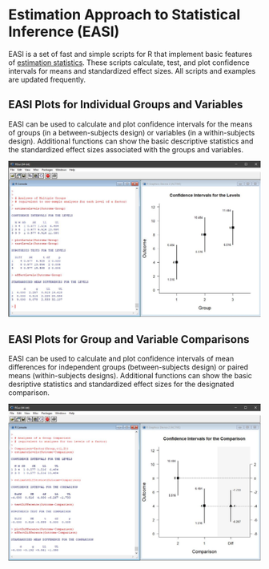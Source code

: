 # Estimation Approach to Statistical Inference (EASI)

EASI is a set of fast and simple scripts for R that implement basic features of [estimation statistics](https://en.wikipedia.org/wiki/Estimation_statistics "Estimation Stats on Wikipedia"). These scripts calculate, test, and plot confidence intervals for means and standardized effect sizes. All scripts and examples are updated frequently.

## EASI Plots for Individual Groups and Variables

EASI can be used to calculate and plot confidence intervals for the means of groups (in a between-subjects design) or variables (in a within-subjects design). Additional functions can show the basic descriptive statistics and the standardized effect sizes associated with the groups and variables.

![Screenshot1](EASIforLevels.jpg)

## EASI Plots for Group and Variable Comparisons

EASI can be used to calculate and plot confidence intervals of mean differences for independent groups (between-subjects design) or paired means (within-subjects designs). Additional functions can show the basic desriptive statistics and standardized effect sizes for the designated comparison. 

![Screenshot2](EASIforDifferences.jpg)

